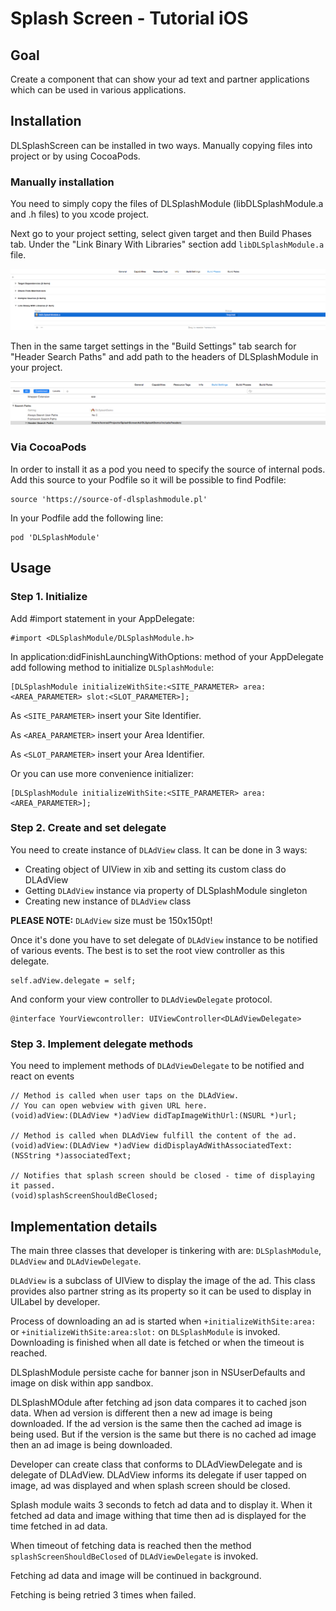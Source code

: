 # Splash Screen - Tutorial iOS

## Goal
Create a component that can show your ad text and partner applications which can be used in various applications.

## Installation
DLSplashScreen can be installed in two ways. Manually copying files into project or by using CocoaPods.

### Manually installation
You need to simply copy the files of DLSplashModule (libDLSplashModule.a and .h files) to you xcode project.

Next go to your project setting, select given target and then Build Phases tab. Under the "Link Binary With Libraries" section add `libDLSplashModule.a` file.

![Linking library into project](tutorial_resources/splash_screen_ios_linking_library.png)

Then in the same target settings in the "Build Settings" tab search for "Header Search Paths" and add path to the headers of DLSplashModule in your project.

![Setting header search paths](tutorial_resources/splash_screen_ios_header_search_paths.png)

### Via CocoaPods
In order to install it as a pod you need to specify the source of internal pods. Add this source to your Podfile so it will be possible to find Podfile:

```
source 'https://source-of-dlsplashmodule.pl'
```

In your Podfile add the following line:
```
pod 'DLSplashModule'
```

## Usage
### Step 1. Initialize
Add #import statement in your AppDelegate:
```
#import <DLSplashModule/DLSplashModule.h>
```

In application:didFinishLaunchingWithOptions: method of your AppDelegate add following method to initialize `DLSplashModule`:
```
[DLSplashModule initializeWithSite:<SITE_PARAMETER> area:<AREA_PARAMETER> slot:<SLOT_PARAMETER>];
```
As `<SITE_PARAMETER>` insert your Site Identifier.

As `<AREA_PARAMETER>` insert your Area Identifier.

As `<SLOT_PARAMETER>` insert your Area Identifier.

Or you can use more convenience initializer:
```
[DLSplashModule initializeWithSite:<SITE_PARAMETER> area:<AREA_PARAMETER>];
```

### Step 2. Create and set delegate
You need to create instance of `DLAdView` class. It can be done in 3 ways:
- Creating object of UIView in xib and setting its custom class do DLAdView
- Getting `DLAdView` instance via property of DLSplashModule singleton
- Creating new instance of `DLAdView` class

**PLEASE NOTE:** `DLAdView` size must be 150x150pt!

Once it's done you have to set delegate of `DLAdView` instance to be notified of various events. The best is to set the root view controller as this delegate.

```
self.adView.delegate = self;
```

And conform your view controller to `DLAdViewDelegate` protocol.

```
@interface YourViewcontroller: UIViewController<DLAdViewDelegate>
```

### Step 3. Implement delegate methods
You need to implement methods of `DLAdViewDelegate` to be notified and react on events

```
// Method is called when user taps on the DLAdView.
// You can open webview with given URL here.
(void)adView:(DLAdView *)adView didTapImageWithUrl:(NSURL *)url;
 
// Method is called when DLAdView fulfill the content of the ad.
(void)adView:(DLAdView *)adView didDisplayAdWithAssociatedText:(NSString *)associatedText;
 
// Notifies that splash screen should be closed - time of displaying it passed.
(void)splashScreenShouldBeClosed;
```

## Implementation details

The main three classes that developer is tinkering with are: `DLSplashModule`, `DLAdView` and `DLAdViewDelegate`.


`DLAdView` is a subclass of UIView to display the image of the ad. This class provides also partner string as its property so it can be used to display in UILabel by developer.


Process of downloading an ad is started when `+initializeWithSite:area:` or `+initializeWithSite:area:slot:` on `DLSplashModule` is invoked. Downloading is finished when all date is fetched or when the timeout is reached.


DLSplashModule persiste cache for banner json in NSUserDefaults and image on disk within app sandbox.


DLSplashMOdule after fetching ad json data compares it to cached json data. When ad version is different then a new ad image is being downloaded.
If the ad version is the same then the cached ad image is being used. But if the version is the same but there is no cached ad image then an ad image is being downloaded.


Developer can create class that conforms to DLAdViewDelegate and is delegate of DLAdView. DLAdView informs its delegate if user tapped on image, ad was displayed and when splash screen should be closed.

Splash module waits 3 seconds to fetch ad data and to display it.
When it fetched ad data and image withing that time then ad is displayed for the time fetched in ad data.

When timeout of fetching data is reached then the method `splashScreenShouldBeClosed` of `DLAdViewDelegate` is invoked.

Fetching ad data and image will be continued in background.

Fetching is being retried 3 times when failed.
